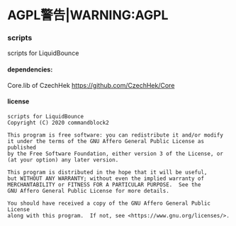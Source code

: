 # AGPL警告|WARNING:AGPL   
### scripts
scripts for LiquidBounce
#### dependencies:
 Core.lib of CzechHek https://github.com/CzechHek/Core
#### license
    scripts for LiquidBounce 
    Copyright (C) 2020 commandblock2 

    This program is free software: you can redistribute it and/or modify
    it under the terms of the GNU Affero General Public License as published
    by the Free Software Foundation, either version 3 of the License, or
    (at your option) any later version.

    This program is distributed in the hope that it will be useful,
    but WITHOUT ANY WARRANTY; without even the implied warranty of
    MERCHANTABILITY or FITNESS FOR A PARTICULAR PURPOSE.  See the
    GNU Affero General Public License for more details.

    You should have received a copy of the GNU Affero General Public License
    along with this program.  If not, see <https://www.gnu.org/licenses/>.
